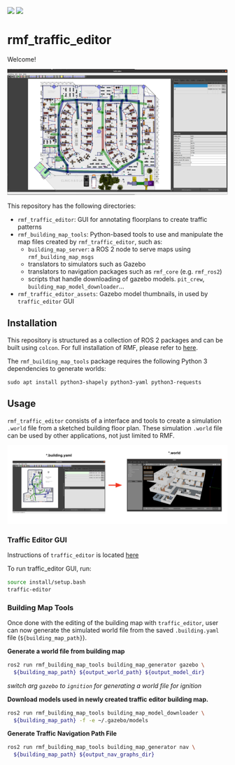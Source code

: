 [![](https://github.com/osrf/traffic_editor/workflows/ci/badge.svg)](https://github.com/osrf/traffic_editor/actions/workflows/ci.yaml)
[![](https://github.com/osrf/traffic_editor/workflows/style/badge.svg)](https://github.com/osrf/traffic_editor/actions/workflows/style.yaml)

# rmf_traffic\_editor

Welcome!

![](docs/rmf_traffic_editor_gui.png)

This repository has the following directories:
 * `rmf_traffic_editor`: GUI for annotating floorplans to create traffic patterns
 * `rmf_building_map_tools`: Python-based tools to use and manipulate the map files created by `rmf_traffic_editor`, such as:
   * `building_map_server`:  a ROS 2 node to serve maps using `rmf_building_map_msgs`
   * translators to simulators such as Gazebo
   * translators to navigation packages such as `rmf_core` (e.g. `rmf_ros2`)
   * scripts that handle downloading of gazebo models. `pit_crew`, `building_map_model_downloader`...
 * `rmf_traffic_editor_assets`: Gazebo model thumbnails, in used by `traffic_editor` GUI

## Installation

This repository is structured as a collection of ROS 2 packages and can be built using `colcon`.
For full installation of RMF, please refer to [here](https://github.com/open-rmf/rmf).

The `rmf_building_map_tools` package requires the following Python 3 dependencies to generate worlds:

```
sudo apt install python3-shapely python3-yaml python3-requests
```

## Usage

`rmf_traffic_editor` consists of a interface and tools to create a simulation `.world` file from a sketched building floor plan.
These simulation  `.world` file can be used by other applications, not just limited to RMF.

![](docs/building_map_generation.png)

### Traffic Editor GUI

Instructions of `traffic_editor` is located [here](https://osrf.github.io/ros2multirobotbook/traffic-editor.html)

To run traffic_editor GUI, run:
```bash
source install/setup.bash
traffic-editor
```

### Building Map Tools
Once done with the editing of the building map with `traffic_editor`, user can now generate the simulated world file from the saved  `.building.yaml` file (`${building_map_path}`).

**Generate a world file from building map**
```bash
ros2 run rmf_building_map_tools building_map_generator gazebo \
  ${building_map_path} ${output_world_path} ${output_model_dir}
```
_switch arg `gazebo` to `ignition` for generating a world file for ignition_

**Download models used in newly created traffic editor building map.**
```bash
ros2 run rmf_building_map_tools building_map_model_downloader \
  ${building_map_path} -f -e ~/.gazebo/models
```

**Generate Traffic Navigation Path File**
```bash
ros2 run rmf_building_map_tools building_map_generator nav \
  ${building_map_path} ${output_nav_graphs_dir}
```
